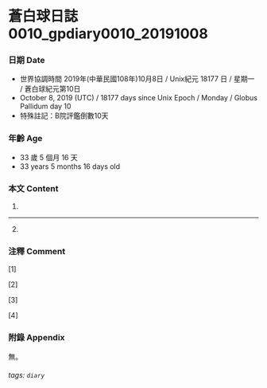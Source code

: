 蒼白球日誌0010_gpdiary0010_20191008
===

### 日期 Date
* 世界協調時間 2019年(中華民國108年)10月8日 / Unix紀元 18177 日 / 星期一 / 蒼白球紀元第10日
* October 8, 2019 (UTC) / 18177 days since Unix Epoch / Monday / Globus Pallidum day 10
* 特殊註記：B院評鑑倒數10天

### 年齡 Age 
* 33 歲 5 個月 16 天
* 33 years 5 months 16 days old

### 本文 Content 
1. 

---
       
2. 
    
### 注釋 Comment

[1] 

[2] 

[3] 

[4] 

### 附錄 Appendix 
無。

###### tags: `diary`